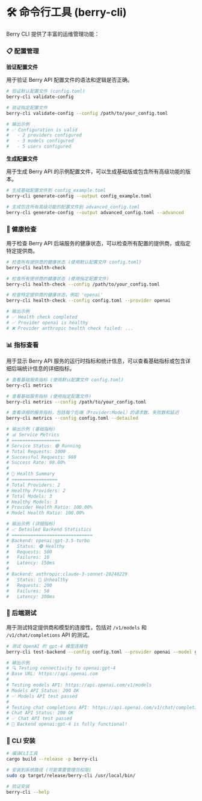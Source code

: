 # 🛠️ 命令行工具 (berry-cli)

Berry CLI 提供了丰富的运维管理功能：

### 📋 配置管理

**验证配置文件**

用于验证 Berry API 配置文件的语法和逻辑是否正确。

```bash
# 验证默认配置文件 (config.toml)
berry-cli validate-config

# 验证指定配置文件
berry-cli validate-config --config /path/to/your_config.toml

# 输出示例
# ✅ Configuration is valid
#   - 2 providers configured
#   - 3 models configured
#   - 5 users configured
```

**生成配置文件**

用于生成 Berry API 的示例配置文件，可以生成基础版或包含所有高级功能的版本。

```bash
# 生成基础配置文件到 config_example.toml
berry-cli generate-config --output config_example.toml

# 生成包含所有高级功能的配置文件到 advanced_config.toml
berry-cli generate-config --output advanced_config.toml --advanced
```

### 🏥 健康检查

用于检查 Berry API 后端服务的健康状态，可以检查所有配置的提供商，或指定特定提供商。

```bash
# 检查所有提供商的健康状态 (使用默认配置文件 config.toml)
berry-cli health-check

# 检查所有提供商的健康状态 (使用指定配置文件)
berry-cli health-check --config /path/to/your_config.toml

# 检查特定提供商的健康状态，例如 'openai'
berry-cli health-check --config config.toml --provider openai

# 输出示例
# ✅ Health check completed
# ✅ Provider openai is healthy
# ❌ Provider anthropic health check failed: ...
```

### 📊 指标查看

用于显示 Berry API 服务的运行时指标和统计信息，可以查看基础指标或包含详细后端统计信息的详细指标。

```bash
# 查看基础服务指标 (使用默认配置文件 config.toml)
berry-cli metrics

# 查看基础服务指标 (使用指定配置文件)
berry-cli metrics --config /path/to/your_config.toml

# 查看详细的服务指标，包括每个后端（Provider:Model）的请求数、失败数和延迟
berry-cli metrics --config config.toml --detailed

# 输出示例 (基础指标)
# 📊 Service Metrics
# ==================
# Service Status: 🟢 Running
# Total Requests: 1000
# Successful Requests: 980
# Success Rate: 98.00%
#
# 🏥 Health Summary
# =================
# Total Providers: 2
# Healthy Providers: 2
# Total Models: 3
# Healthy Models: 3
# Provider Health Ratio: 100.00%
# Model Health Ratio: 100.00%

# 输出示例 (详细指标)
# 📈 Detailed Backend Statistics
# ==============================
# Backend: openai:gpt-3.5-turbo
#   Status: 🟢 Healthy
#   Requests: 500
#   Failures: 10
#   Latency: 150ms
#
# Backend: anthropic:claude-3-sonnet-20240229
#   Status: 🔴 Unhealthy
#   Requests: 200
#   Failures: 50
#   Latency: 300ms
```

### 🧪 后端测试

用于测试特定提供商和模型的连接性，包括对 `/v1/models` 和 `/v1/chat/completions` API 的测试。

```bash
# 测试 OpenAI 的 gpt-4 模型连接性
berry-cli test-backend --config config.toml --provider openai --model gpt-4

# 输出示例
# 🔍 Testing connectivity to openai:gpt-4
# Base URL: https://api.openai.com
#
# Testing models API: https://api.openai.com/v1/models
# Models API Status: 200 OK
# ✅ Models API test passed
#
# Testing chat completions API: https://api.openai.com/v1/chat/completions
# Chat API Status: 200 OK
# ✅ Chat API test passed
# 🎉 Backend openai:gpt-4 is fully functional!
```

### 🔧 CLI 安装

```bash
# 编译CLI工具
cargo build --release -p berry-cli

# 安装到系统路径 (可能需要管理员权限)
sudo cp target/release/berry-cli /usr/local/bin/

# 验证安装
berry-cli --help

